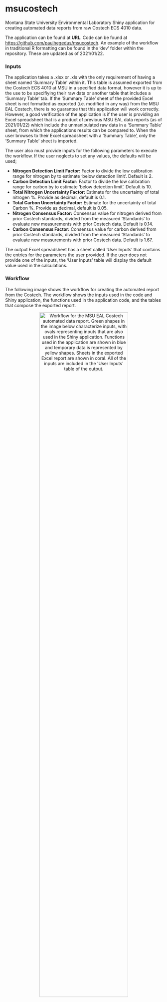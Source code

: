 
# msucostech

Montana State University Environmental Laboratory Shiny application for
creating automated data reports from raw Costech ECS 4010 data.

The application can be found at **URL**. Code can be found at
<https://github.com/paulhegedus/msucostech>. An example of the workflow
in traditional R formatting can be found in the ‘dev’ folder within the
repository. These are updated as of 2021/01/22.

### Inputs

The application takes a .xlsx or .xls with the only requirement of
having a sheet named ‘Summary Table’ within it. This table is assumed
exported from the Costech ECS 4010 at MSU in a specified data format,
however it is up to the use to be specifiying their raw data or another
table that includes a ‘Summary Table’ tab. If the ‘Summary Table’ sheet
of the provided Excel sheet is not formatted as exported (i.e. modified
in any way) from the MSU EAL Costech, there is no guarantee that this
application will work correctly. However, a good verification of the
application is if the user is providing an Excel spreadsheet that is a
product of previous MSU EAL data reports (as of 2021/01/22) which
include the unmanipulated raw data in a ‘Summary Table’ sheet, from
which the applications results can be compared to. When the user browses
to their Excel spreadsheet with a ‘Summary Table’, only the ‘Summary
Table’ sheet is imported.

The user also must provide inputs for the following parameters to
execute the workflow. If the user neglects to set any values, the
defaults will be used;

  - **Nitrogen Detection Limit Factor:** Factor to divide the low
    calibration range for nitrogen by to estimate ‘below detection
    limit’. Default is 2.
  - **Carbon Detection Limit Factor:** Factor to divide the low
    calibration range for carbon by to estimate ‘below detection limit’.
    Default is 10.
  - **Total Nitrogen Uncertainty Factor:** Estimate for the uncertainty
    of total nitrogen %. Provide as decimal, default is 0.1.
  - **Total Carbon Uncertainty Factor:** Estimate for the uncertainty of
    total Carbon %. Provide as decimal, default is 0.05.
  - **Nitrogen Consensus Factor:** Consensus value for nitrogen derived
    from prior Costech standards, divided from the measured ‘Standards’
    to evaluate new measurements with prior Costech data. Default is
    0.14.
  - **Carbon Consensus Factor:** Consensus value for carbon derived from
    prior Costech standards, divided from the measured ‘Standards’ to
    evaluate new measurements with prior Costech data. Default is 1.67.

The output Excel spreadsheet has a sheet called ‘User Inputs’ that
contains the entries for the parameters the user provided. If the user
does not provide one of the inputs, the ‘User Inputs’ table will display
the default value used in the calculations.

### Workflow

The following image shows the workflow for creating the automated report
from the Costech. The workflow shows the inputs used in the code and
Shiny application, the functions used in the application code, and the
tables that compose the exported report.

<div class="figure" style="text-align: center">

<img src="msucostech_report_app/www/msucostech_workflow.png" alt="Workflow for the MSU EAL Costech automated data report. Green shapes in the image below characterize inputs, with ovals representing inputs that are also used in the Shiny application. Functions used in the application are shown in blue and temporary data is represented by yellow shapes. Sheets in the exported Excel report are shown in coral. All of the inputs are included in the 'User Inputs' table of the output." width="75%" />

<p class="caption">

Workflow for the MSU EAL Costech automated data report. Green shapes in
the image below characterize inputs, with ovals representing inputs that
are also used in the Shiny application. Functions used in the
application are shown in blue and temporary data is represented by
yellow shapes. Sheets in the exported Excel report are shown in coral.
All of the inputs are included in the ‘User Inputs’ table of the output.

</p>

</div>

The following shows the sequence of the workflow while the image
visualizes the connection of user inputs, processes, and outputs. *(1):*
The workflow begins by importing raw data. This file is browsed to in
the Shiny application, and the data path is used to import the ‘Summary
Table’ spreadsheet of the Excel spreadsheet (.xlsx or .xls). When the
user elects to create the data report, the raw data is immediately set
aside for export. *(2):* The ‘Standards’ table is created by subsetting
using the raw data that includes Standard D samples. *(3):* Next, the
‘Calibration Range’ table is generated from calculations derived from
the calibration samples and the and the user specified detection limit
factor for each element. The ‘Standards’ table and consensus factors for
nitrogen and carbon are used to calculate the average working standard
and consensus value for each element, added to the ‘Calibration Range’
table. *(4):* After the ‘Calibration Range’ table is generated, the
‘Results’ table is created using the calibration values and the user
specified uncertainty factors. *(5):* Finally, the data is packaged into
an Excel file and exported. For more detail, see below or peruse the
code.

The scripts for the application and the code for creating the report are
contained in the ‘msucostech\_report\_app’ folder of this repository.
The ‘msucostech\_report\_app.R’ contains the application deployment and
‘msucostech\_report\_fxns.R’ contains the supporting code. The
following sections describe the arguments, process, and output for each
function;

  - **.genUserInputsTab():** Arguments are the parameters provided by
    the user for the report generation. These include all the parameters
    defined in the Inputs section above. Argument names are
    ‘raw\_dat\_filename’, ‘raw\_dat\_folder\_path’,
    ‘det\_limit\_fctr’, ‘N\_uncertainty\_fctr’,
    ‘C\_uncertainty\_fctr’, ‘N\_consensus\_fctr’, and
    ‘C\_consensus\_fctr’. If the user did not provide specifications
    for a parameter, the default values are used. This function creates
    a data frame with a column called ‘Input’ with the full input name,
    a column called ‘Abbreviation’ with the input abbreviation used in
    the code, and a column called ‘Entry’ with either the user specified
    value or the default value. This table is exported as the ‘User
    Inputs’ sheet in the Excel report. The prefix (“.”) indicates that
    this function may not be used in the application code. However, the
    same workflow will apply.
  - **importRawDat():** Arguments are ‘raw\_dat\_filename’ character,
    which is the file name for the raw data from the Costech ECS 4010,
    and an optional ‘raw\_dat\_folder\_path’ character which is a path
    to folder where the ‘.xlsx’ raw file is stored (this is only really
    used in the script form, but still optional). This function imports
    the ‘Summary Table’ sheet in the provided Excel file path, sets the
    column names via a predetermined MSU EAL Costech format to remove
    merged cells, and returns the raw data frame. This requires the
    Costech outputs to remain standard. This data frame is exported in
    the ‘Summary Table’ sheet of the report.
  - **genStandardsTab():** Arguments for this function are the
    ‘SummaryTable’ data frame which is the raw Costech data, a
    character vector of identifiers potentially in the ‘SampleID’s for
    Standard D samples called ’std\_d\_identifiers’. This is a baked in
    set of identifiers that include ‘Std\_D’, ‘Standard’, and ‘StdD’.
    This function subsets Standard D samples from the raw data.
    Currently this process is performed via pattern matching the
    expected codes used for Standard D samples using the
    ‘std\_d\_identifiers’ matched in the ‘SampleID’ column. This is
    not case sensitive and requires a mild standardization of SampleIDs
    to be identifiable. The returned data frame contains all of the
    columns in the raw data. Thus, the ‘Standards’ table exported in the
    report is identical to the ‘Summary Table’ but should only have
    Standard D samples.
  - **genCalRangeTab():** The arguments for this function are the
    ‘SummaryTable’ data frame, which is the raw Costech data, the
    ‘Standards’ table or a data frame with only Standard D samples
    subsetted from raw Costech data, a character vector of identifiers
    possibly in the ‘SampleID’s column for calibration samples called
    ’cal\_identifiers’. This is a baked in set of identifiers that
    include ‘Acetanilide’, ‘Acet’, ‘Acetan’, ‘Acetanalide’, ‘analide’,
    ‘atropine’, ‘atro’, or ‘atrpn’ for common calibration standards
    such as Acetanilide or Atropine. The third and fourth arguments are
    the user specified detection limit factor for each element
    (‘N\_det\_limit\_fctr’ and ‘C\_det\_limit\_fctr’), and the final
    two arguments are the nitrogen and carbon consensus factors,
    ‘N\_consensus\_fctr’ and ‘C\_consensus\_fctr’, which are used to
    calculate the consensus value of the standard samples for each
    element. This function subsets calibration samples from the raw
    data. Currently this process is performed via pattern matching
    expected codes used for calibration samples using the
    ‘cal\_identifiers’ matched in the ‘SampleID’ column. This is not
    case sensitive and requires a mild standardization of ‘SampleID’s to
    be identifiable. An empty ’Calibration Range’ table is generated
    with a column labeled ‘CalibrationRange’ with ‘N’ and ‘C’ to
    deliminate nitrogen and carbon limits and filled in with the
    following calculations. The low and high calibration ranges
    (‘LowCalibration’ and ‘HighCalibration’ columns) for each element
    are derived by multiplying the minimum and maximum calibration
    sample amounts (‘Sample Amount’ in the ‘Summary Table’) by 0.1036
    for nitrogen and 0.7109 for carbon. These values are baked into the
    application and used because the calibration standard weights are
    measured. This means there is uncertainty in the measured weights by
    the Costech, and so the weight of the samples measured prior to
    Costech analysis are used multiplied by 10.36% and 71.09% for
    nitrogen and carbon, respectively, as a more accurate measure of the
    weight of nitrogen and carbon in the calibration samples. The
    ‘DetectionLimit’ column is calculated by dividing the low
    calibration range by the user specified detection limit factor for
    each element (‘N\_det\_limit\_fctr’ or ‘C\_det\_limit\_fctr’,
    respectively). This may be a temporary process until a data-driven
    approach is developed. The mean and standard deviation are
    calculated from the weight percentages in the ‘Standards’ table for
    nitrogen and carbon, and are placed in the appropriate rows of the
    ‘Calibration Range’ table in columns labeled ‘StandardMean’ and
    ‘StandardSD’, respectively. The coefficient of variation for both
    elements are then calculated as the standard deviation divided by
    the mean and added as a column labeled ‘StandardCV’. A consensus
    value is then derived in the ‘ConsensusValue’ column by dividing the
    mean weight percent of the Standard D samples for each element
    (‘StandardMean’) by the user specified consensus factor for each
    element (‘N\_consensus\_fctr’, ‘C\_consensus\_fctr’). After the
    ‘Calibration Range’ table has been completed, it is returned to
    the user. This is exported in the Excel spreadsheet report in the
    ‘Calibration Range’ sheet.
  - **genResultsTab():** The arguments for this function are the
    ‘SummaryTable’ data frame which is the raw Costech data, the
    ‘Calibration Range’ data frame created from the genCalRangeTab()
    function as ‘CalibrationRange’, the ‘std\_d\_identifiers’ and
    ‘cal\_identifiers’ character vectors specified as arguments in the
    functions above, and the uncertainty factors for nitrogen and carbon
    (‘N\_uncertainty\_fctr’ and ‘C\_uncertainty\_fctr’, respectively).
    This function uses the identifiers for Standard D and calibration
    samples to take all rows that aren’t these or a bypass, identified
    by ‘Bypass’ or ‘By pass’ in the SampleID. The ‘SampleID’, weight
    (‘x\_Weight\_mg’, where ‘x’ is ‘C’ or ‘N’) and weight percents
    (‘x\_Weight\_pct’, where ‘x’ is ‘C’ or ‘N’) are the columns taken
    from the raw data during the subsetting process. The weight percent
    columns are renamed to ‘%TN’ and ‘%TC’, respectively for each
    element. The nitrogen and carbon percent uncertainty are calculated
    and added to the table by multiplying the weight percent by the
    nitrogen or carbon uncertainty factor that was specified by the
    user. These are included as columns named ‘%TN uncertainty’ and ‘%TC
    uncertainty’. Using the weights in mg for each element, the flags
    (‘%TN flag’ and ‘%TC flag’) are derived by determining if the
    weight falls; first below the detection limit, and then within the
    bounds of the quantifiable limits. Observations are labeled ‘bdl’ if
    the measurement falls below the detection limit, ‘bql’ if the
    measurement falls below the lower quantifiable limit, ‘aql’ if the
    measurement exceeds the upper quantifiable limit, or ‘ok’ if it
    falls within the quantifiable limits. The detection and quantifiable
    detection limits for each element are taken from the
    ‘CalibrationRange’ table. The weight columns are removed from the
    ‘Results’ table, the columns are organized by element, and the
    ‘Results’ table is returned to the user. This table is exported in
    the ‘Results’ sheet of the Excel report.
  - **.exportReport():** This function takes a list of outputs, labeled
    ‘Results’, ‘CalibrationRange’, ‘Standards’, ‘SummaryTable’, and
    ‘UserInputs’ from the functions above, in any order. This function
    then puts them into an Excel spreasheet that is exported to the
    user’s file system folder with sheets labeled as ‘Results’,
    ‘Calibration Range’, ‘Standards’, ‘Summary Table’, and ‘User
    Inputs’. The exported filename is a concatenation of the raw
    filename with ‘*REPORT*’ plus the date and time the report was
    generated. The prefix (“.”) indicates that this function may not be
    used in the application code.

### Outputs

When raw data and inputs are provided, the user must select the ‘Create
Report’ button. The output data report will be automatically downloaded
upon completion. The output Excel sheet has tabs for ‘Results’,
‘Calibration Range’, ‘Standards’, ‘Summary Table’, and ‘User Inputs’.
The ‘Results’ table contains the total nitrogen and carbon weight
percentages, uncertainties, and a flag for whether the observation falls
within the detectable limits. The ‘Calibration Range’ table contains the
low and high calibration range and the detection limit for nitrogen and
carbon, as well as the mean, standard deviation, coefficient of
variation, and consensus value of the standard samples for each element.
The ‘Standards’ table includes the Standard D samples from the raw data.
The ‘Summary Table’ contains the unmodified raw data and the ‘User
Inputs’ table contains the parameters used in the calculations.
